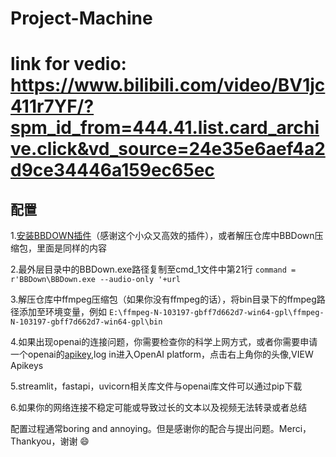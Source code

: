 # Project-Machine
# link for vedio: https://www.bilibili.com/video/BV1jc411r7YF/?spm_id_from=444.41.list.card_archive.click&vd_source=24e35e6aef4a2d9ce34446a159ec65ec
## 配置
1.[安装BBDOWN插件](https://github.com/nilaoda/BBDown "bilibili视频命令行下载器")（感谢这个小众又高效的插件），或者解压仓库中BBDown压缩包，里面是同样的内容

2.最外层目录中的BBDown.exe路径复制至cmd_1文件中第21行 ```command = r'BBDown\BBDown.exe --audio-only '+url```

3.解压仓库中ffmpeg压缩包（如果你没有ffmpeg的话），将bin目录下的ffmpeg路径添加至环境变量，例如 ```E:\ffmpeg-N-103197-gbff7d662d7-win64-gpl\ffmpeg-N-103197-gbff7d662d7-win64-gpl\bin```

4.如果出现openai的连接问题，你需要检查你的科学上网方式，或者你需要申请一个openai的[apikey](https://openai.com/),log in进入OpenAI platform，点击右上角你的头像,VIEW Apikeys

5.streamlit，fastapi，uvicorn相关库文件与openai库文件可以通过pip下载

6.如果你的网络连接不稳定可能或导致过长的文本以及视频无法转录或者总结

配置过程通常boring and annoying。但是感谢你的配合与提出问题。Merci，Thankyou，谢谢 :smile:
